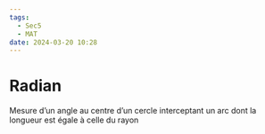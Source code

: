 ```yaml
---
tags:
  - Sec5
  - MAT
date: 2024-03-20 10:28
---
```


# Radian

Mesure d’un angle au centre d’un cercle interceptant un arc dont la longueur est égale à celle du rayon